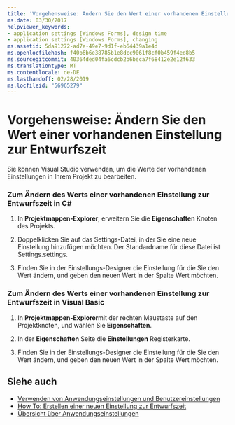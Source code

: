 ```yaml
---
title: 'Vorgehensweise: Ändern Sie den Wert einer vorhandenen Einstellung zur Entwurfszeit'
ms.date: 03/30/2017
helpviewer_keywords:
- application settings [Windows Forms], design time
- application settings [Windows Forms], changing
ms.assetid: 5da91272-ad7e-49e7-9d1f-eb64439a1e4d
ms.openlocfilehash: f40b6b6e38785b1e8dcc9061f8cf0b459f4ed8b5
ms.sourcegitcommit: 40364ded04fa6cdcb2b6beca7f68412e2e12f633
ms.translationtype: MT
ms.contentlocale: de-DE
ms.lasthandoff: 02/28/2019
ms.locfileid: "56965279"
---
```

# <a name="how-to-change-the-value-of-an-existing-setting-at-design-time"></a>Vorgehensweise: Ändern Sie den Wert einer vorhandenen Einstellung zur Entwurfszeit
Sie können Visual Studio verwenden, um die Werte der vorhandenen Einstellungen in Ihrem Projekt zu bearbeiten.  
  
### <a name="to-change-the-value-of-an-existing-setting-at-design-time-in-c"></a>Zum Ändern des Werts einer vorhandenen Einstellung zur Entwurfszeit in C\#
  
1.  In **Projektmappen-Explorer**, erweitern Sie die **Eigenschaften** Knoten des Projekts.  
  
2.  Doppelklicken Sie auf das Settings-Datei, in der Sie eine neue Einstellung hinzufügen möchten. Der Standardname für diese Datei ist Settings.settings.  
  
3.  Finden Sie in der Einstellungs-Designer die Einstellung für die Sie den Wert ändern, und geben den neuen Wert in der Spalte Wert möchten.  
  
### <a name="to-change-the-value-of-an-existing-setting-at-design-time-in-visual-basic"></a>Zum Ändern des Werts einer vorhandenen Einstellung zur Entwurfszeit in Visual Basic  
  
1.  In **Projektmappen-Explorer**mit der rechten Maustaste auf den Projektknoten, und wählen Sie **Eigenschaften**.  
  
2.  In der **Eigenschaften** Seite die **Einstellungen** Registerkarte.  
  
3.  Finden Sie in der Einstellungs-Designer die Einstellung für die Sie den Wert ändern, und geben den neuen Wert in der Spalte Wert möchten.  
  
## <a name="see-also"></a>Siehe auch
- [Verwenden von Anwendungseinstellungen und Benutzereinstellungen](../../../../docs/framework/winforms/advanced/using-application-settings-and-user-settings.md)
- [How To: Erstellen einer neuen Einstellung zur Entwurfszeit](../../../../docs/framework/winforms/advanced/how-to-create-a-new-setting-at-design-time.md)
- [Übersicht über Anwendungseinstellungen](../../../../docs/framework/winforms/advanced/application-settings-overview.md)
